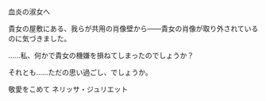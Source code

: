 <!-- title: 最愛なる騎士へ -->

血炎の淑女へ

貴女の屋敷にある、我らが共用の肖像壁から——貴女の肖像が取り外されているのに気づきました。

……私、何かで貴女の機嫌を損ねてしまったのでしょうか？

それとも……ただの思い過ごし、でしょうか。

敬愛をこめて
ネリッサ・ジュリエット
